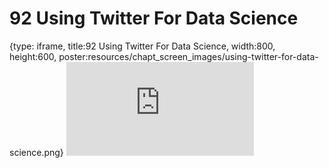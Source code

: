 # 92 Using Twitter For Data Science
 
{type: iframe, title:92 Using Twitter For Data Science, width:800, height:600, poster:resources/chapt_screen_images/using-twitter-for-data-science.png}
![](https://datatrail-jhu.github.io/DataTrail_ReOrg/no_toc/using-twitter-for-data-science.html)
 

 
